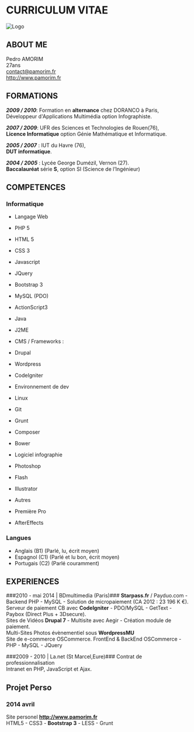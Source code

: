 # CURRICULUM VITAE #


![Logo](http://www.pamorim.fr/images/logo_lg.png)


## ABOUT ME ##

Pedro AMORIM  
27ans  
<contact@pamorim.fr>  
<http://www.pamorim.fr>  

## FORMATIONS ##

***2009 / 2010***:  Formation en **alternance** chez DORANCO à Paris,  
            Développeur d'Applications Multimédia option Infographiste.  

***2007 / 2009***:  UFR des Sciences et Technologies de Rouen(76),  
            **Licence Informatique** option Génie Mathématique et Informatique.  

***2005 / 2007*** : IUT du Havre (76),  
            **DUT informatique**.  

***2004 / 2005*** : Lycée George Dumézil, Vernon (27).  
            **Baccalauréat** série **S**, option SI (Science de l’Ingénieur)  

## COMPETENCES ##

### Informatique ###
* Langage Web
 * PHP 5
 * HTML 5
 * CSS 3
 * Javascript
 * JQuery
 * Bootstrap 3
 * MySQL (PDO)
 * ActionScript3
 * Java
 * J2ME

* CMS / Frameworks :
 * Drupal
 * Wordpress
 * CodeIgniter

* Environnement de dev
 * Linux
 * Git
 * Grunt
 * Composer
 * Bower


* Logiciel infographie
 * Photoshop
 * Flash
 * Illustrator

* Autres
 * Première Pro
 * AfterEffects


### Langues ###

* Anglais (B1) (Parlé, lu, écrit moyen)
* Espagnol (C1) (Parlé et lu bon, écrit moyen)
* Portugais (C2) (Parlé couramment)

## EXPERIENCES ##

###2010 - mai 2014 | BDmultimedia (Paris)###
 **Starpass.fr** / Payduo.com - Backend PHP - MySQL - Solution de micropaiement (CA 2012 : 23 196 K €).  
 Serveur de paiement CB avec **CodeIgniter** - PDO/MySQL - GetText - Paybox (Direct Plus + 3Dsecure).  
 Sites de Vidéos **Drupal 7** - Multisite avec Aegir - Création module de paiement.  
 Multi-Sites Photos évènementiel sous **WordpressMU**  
 Site de e-commerce OSCommerce. FrontEnd & BackEnd OSCommerce - PHP - MySQL - JQuery  

###2009 - 2010 | La.net (St Marcel,Eure)###
Contrat de professionnalisation  
Intranet en PHP, JavaScript et Ajax.  

## Projet Perso ##

### 2014 avril ###
Site personel **<http://www.pamorim.fr>**  
HTML5 - CSS3 - **Bootstrap 3** - LESS - Grunt  
